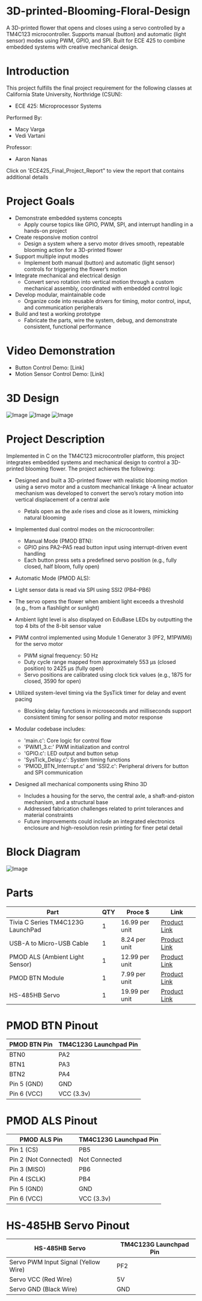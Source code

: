 # 3D-printed-Blooming-Floral-Design
A 3D-printed flower that opens and closes using a servo controlled by a TM4C123 microcontroller. Supports manual (button) and automatic (light sensor) modes using PWM, GPIO, and SPI. Built for ECE 425 to combine embedded systems with creative mechanical design.

# Introduction
This project fulfills the final project requirement for the following classes at California State University, Northridge (CSUN):
- ECE 425: Microprocessor Systems

Performed By:
- Macy Varga
- Vedi Vartani

Professor:
- Aaron Nanas

Click on 'ECE425_Final_Project_Report" to view the report that contains additional details

# Project Goals
- Demonstrate embedded systems concepts
    - Apply course topics like GPIO, PWM, SPI, and interrupt handling in a hands-on project
- Create responsive motion control
    - Design a system where a servo motor drives smooth, repeatable blooming action for a 3D-printed flower
- Support multiple input modes
    - Implement both manual (button) and automatic (light sensor) controls for triggering the flower’s motion
- Integrate mechanical and electrical design
    - Convert servo rotation into vertical motion through a custom mechanical assembly, coordinated with embedded control logic
- Develop modular, maintainable code
    -  Organize code into reusable drivers for timing, motor control, input, and communication peripherals
- Build and test a working prototype
    - Fabricate the parts, wire the system, debug, and demonstrate consistent, functional performance
# Video Demonstration
- Button Control Demo: [Link]
- Motion Sensor Control Demo: [Link]

# 3D Design
![Image](https://github.com/user-attachments/assets/3b287ff7-df22-49b9-ad22-7f59f2f394b7)
![Image](https://github.com/user-attachments/assets/607cbd0c-fd04-499a-b422-ddad21d295f2)
![Image](https://github.com/user-attachments/assets/b4c5e71d-284b-4ea3-a8d8-961f65828251)

# Project Description
Implemented in C on the TM4C123 microcontroller platform, this project integrates embedded systems and mechanical design to control a 3D-printed blooming flower. The project achieves the following:

- Designed and built a 3D-printed flower with realistic blooming motion using a servo motor and a custom mechanical linkage
  -A linear actuator mechanism was developed to convert the servo’s rotary motion into vertical displacement of a central axle
  - Petals open as the axle rises and close as it lowers, mimicking natural blooming

- Implemented dual control modes on the microcontroller:
  - Manual Mode (PMOD BTN):
  - GPIO pins PA2–PA5 read button input using interrupt-driven event handling
  - Each button press sets a predefined servo position (e.g., fully closed, half bloom, fully open)

 - Automatic Mode (PMOD ALS):
  - Light sensor data is read via SPI using SSI2 (PB4–PB6)
  - The servo opens the flower when ambient light exceeds a threshold (e.g., from a flashlight or sunlight)
  - Ambient light level is also displayed on EduBase LEDs by outputting the top 4 bits of the 8-bit sensor value

- PWM control implemented using Module 1 Generator 3 (PF2, M1PWM6) for the servo motor
  - PWM signal frequency: 50 Hz
  - Duty cycle range mapped from approximately 553 μs (closed position) to 2425 μs (fully open)
  - Servo positions are calibrated using clock tick values (e.g., 1875 for closed, 3590 for open)

- Utilized system-level timing via the SysTick timer for delay and event pacing
  - Blocking delay functions in microseconds and milliseconds support consistent timing for sensor polling and motor response

- Modular codebase includes:
  - 'main.c': Core logic for control flow
  - 'PWM1_3.c:' PWM initialization and control
  - 'GPIO.c': LED output and button setup
  - 'SysTick_Delay.c': System timing functions
  - 'PMOD_BTN_Interrupt.c' and 'SSI2.c': Peripheral drivers for button and SPI communication
 
- Designed all mechanical components using Rhino 3D
  - Includes a housing for the servo, the central axle, a shaft-and-piston mechanism, and a structural base
  - Addressed fabrication challenges related to print tolerances and material constraints
  - Future improvements could include an integrated electronics enclosure and high-resolution resin printing for finer petal detail

 # Block Diagram
 ![Image](https://github.com/user-attachments/assets/d2e53a00-e8b3-41da-88ea-2a3454e62eb6)

 # Parts
 | Part | QTY | Proce $ | Link|
 | --- | --- | --- | --- |
 | Tivia C Series TM4C123G LaunchPad | 1 | 16.99 per unit | [Product Link](https://www.ti.com/tool/EK-TM4C123GXL)
 | USB-A to Micro-USB Cable | 1 | 8.24 per unit | [Product Link](https://www.amazon.com/Amazon-Basics-Charging-Transfer-Gold-Plated/dp/B07232M876?th=1)
 | PMOD ALS (Ambient Light Sensor) | 1 | 12.99 per unit | [Product Link](https://digilent.com/shop/pmod-als-ambient-light-sensor/?srsltid=AfmBOoo0kxgvVAwQuc-BNFxNm-8LzqFudKycYnibmbCsAVFQNEUlxlfY)
 | PMOD BTN Module | 1 | 7.99 per unit | [Product Link](https://digilent.com/shop/pmod-btn-4-user-pushbuttons/)
 | HS-485HB Servo | 1 | 19.99 per unit | [Product Link](https://www.servocity.com/hs-485hb-servo/)

 # PMOD BTN Pinout
 | PMOD BTN Pin | TM4C123G Launchpad Pin | 
 | --- | --- |
 | BTN0 | PA2
 | BTN1 | PA3
 | BTN2 | PA4
 | Pin 5 (GND) | GND
 | Pin 6 (VCC) | VCC (3.3v)

 # PMOD ALS Pinout
 | PMOD ALS Pin | TM4C123G Launchpad Pin | 
 | --- | --- |
 | Pin 1 (CS) | PB5
 | Pin 2 (Not Connected) | Not Connected
 | Pin 3 (MISO) | PB6
 | Pin 4 (SCLK) | PB4
 | Pin 5 (GND) | GND
 | Pin 6 (VCC) | VCC (3.3v)

 # HS-485HB Servo Pinout
 | HS-485HB Servo | TM4C123G Launchpad Pin | 
 | --- | --- |
 | Servo PWM Input Signal (Yellow Wire) | PF2
 | Servo VCC (Red Wire) | 5V
 | Servo GND (Black Wire) | GND
